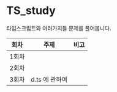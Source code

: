 # TS_study     
타입스크립트와 여러가지들 문제를 풀어봅니다.
   
|회차|주제|비고|
|:------:|:-------------:|:---:|
|1회차|||
|2회차|||
|3회차|d.ts 에 관하여||
